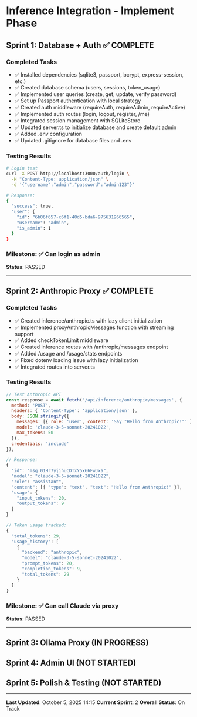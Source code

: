 # Inference Integration - Implement Phase

## Sprint 1: Database + Auth ✅ COMPLETE

### Completed Tasks
- ✅ Installed dependencies (sqlite3, passport, bcrypt, express-session, etc.)
- ✅ Created database schema (users, sessions, token_usage)
- ✅ Implemented user queries (create, get, update, verify password)
- ✅ Set up Passport authentication with local strategy
- ✅ Created auth middleware (requireAuth, requireAdmin, requireActive)
- ✅ Implemented auth routes (login, logout, register, /me)
- ✅ Integrated session management with SQLiteStore
- ✅ Updated server.ts to initialize database and create default admin
- ✅ Added .env configuration
- ✅ Updated .gitignore for database files and .env

### Testing Results
```bash
# Login test
curl -X POST http://localhost:3000/auth/login \
  -H "Content-Type: application/json" \
  -d '{"username":"admin","password":"admin123"}'

# Response:
{
  "success": true,
  "user": {
    "id": "6b06f657-c6f1-40d5-bda6-975631966565",
    "username": "admin",
    "is_admin": 1
  }
}
```

### Milestone: ✅ Can login as admin
**Status**: PASSED

---

## Sprint 2: Anthropic Proxy ✅ COMPLETE

### Completed Tasks
- ✅ Created inference/anthropic.ts with lazy client initialization
- ✅ Implemented proxyAnthropicMessages function with streaming support
- ✅ Added checkTokenLimit middleware
- ✅ Created inference routes with /anthropic/messages endpoint
- ✅ Added /usage and /usage/stats endpoints
- ✅ Fixed dotenv loading issue with lazy initialization
- ✅ Integrated routes into server.ts

### Testing Results
```javascript
// Test Anthropic API
const response = await fetch('/api/inference/anthropic/messages', {
  method: 'POST',
  headers: { 'Content-Type': 'application/json' },
  body: JSON.stringify({
    messages: [{ role: 'user', content: 'Say "Hello from Anthropic!"' }],
    model: 'claude-3-5-sonnet-20241022',
    max_tokens: 50
  }),
  credentials: 'include'
});

// Response:
{
  "id": "msg_01Hr7yjjhuCDTxY5x66FwJxa",
  "model": "claude-3-5-sonnet-20241022",
  "role": "assistant",
  "content": [{ "type": "text", "text": "Hello from Anthropic!" }],
  "usage": {
    "input_tokens": 20,
    "output_tokens": 9
  }
}

// Token usage tracked:
{
  "total_tokens": 29,
  "usage_history": [
    {
      "backend": "anthropic",
      "model": "claude-3-5-sonnet-20241022",
      "prompt_tokens": 20,
      "completion_tokens": 9,
      "total_tokens": 29
    }
  ]
}
```

### Milestone: ✅ Can call Claude via proxy
**Status**: PASSED

---

## Sprint 3: Ollama Proxy (IN PROGRESS)

## Sprint 4: Admin UI (NOT STARTED)

## Sprint 5: Polish & Testing (NOT STARTED)

---

**Last Updated**: October 5, 2025 14:15
**Current Sprint**: 2
**Overall Status**: On Track
